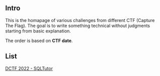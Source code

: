 ## Intro

This is the homapage of various challenges from different CTF (Capture The Flag). The goal is to write something technical without judgments starting from basic explanation.

The order is based on **CTF date**.

## List

[DCTF 2022 - SQLTutor](https://partywavesec.github.io/ctf/2022/sqltutor)


